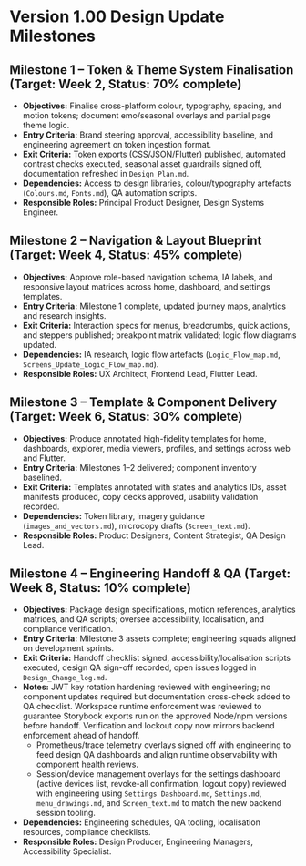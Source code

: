 # Version 1.00 Design Update Milestones

## Milestone 1 – Token & Theme System Finalisation (Target: Week 2, Status: 70% complete)
- **Objectives:** Finalise cross-platform colour, typography, spacing, and motion tokens; document emo/seasonal overlays and partial page theme logic.
- **Entry Criteria:** Brand steering approval, accessibility baseline, and engineering agreement on token ingestion format.
- **Exit Criteria:** Token exports (CSS/JSON/Flutter) published, automated contrast checks executed, seasonal asset guardrails signed off, documentation refreshed in `Design_Plan.md`.
- **Dependencies:** Access to design libraries, colour/typography artefacts (`Colours.md`, `Fonts.md`), QA automation scripts.
- **Responsible Roles:** Principal Product Designer, Design Systems Engineer.

## Milestone 2 – Navigation & Layout Blueprint (Target: Week 4, Status: 45% complete)
- **Objectives:** Approve role-based navigation schema, IA labels, and responsive layout matrices across home, dashboard, and settings templates.
- **Entry Criteria:** Milestone 1 complete, updated journey maps, analytics and research insights.
- **Exit Criteria:** Interaction specs for menus, breadcrumbs, quick actions, and steppers published; breakpoint matrix validated; logic flow diagrams updated.
- **Dependencies:** IA research, logic flow artefacts (`Logic_Flow_map.md`, `Screens_Update_Logic_Flow_map.md`).
- **Responsible Roles:** UX Architect, Frontend Lead, Flutter Lead.

## Milestone 3 – Template & Component Delivery (Target: Week 6, Status: 30% complete)
- **Objectives:** Produce annotated high-fidelity templates for home, dashboards, explorer, media viewers, profiles, and settings across web and Flutter.
- **Entry Criteria:** Milestones 1–2 delivered; component inventory baselined.
- **Exit Criteria:** Templates annotated with states and analytics IDs, asset manifests produced, copy decks approved, usability validation recorded.
- **Dependencies:** Token library, imagery guidance (`images_and_vectors.md`), microcopy drafts (`Screen_text.md`).
- **Responsible Roles:** Product Designers, Content Strategist, QA Design Lead.

## Milestone 4 – Engineering Handoff & QA (Target: Week 8, Status: 10% complete)
- **Objectives:** Package design specifications, motion references, analytics matrices, and QA scripts; oversee accessibility, localisation, and compliance verification.
- **Entry Criteria:** Milestone 3 assets complete; engineering squads aligned on development sprints.
- **Exit Criteria:** Handoff checklist signed, accessibility/localisation scripts executed, design QA sign-off recorded, open issues logged in `Design_Change_log.md`.
- **Notes:** JWT key rotation hardening reviewed with engineering; no component updates required but documentation cross-check added to QA checklist. Workspace runtime enforcement was reviewed to guarantee Storybook exports run on the approved Node/npm versions before handoff. Verification and lockout copy now mirrors backend enforcement ahead of handoff.
  - Prometheus/trace telemetry overlays signed off with engineering to feed design QA dashboards and align runtime observability with component health reviews.
  - Session/device management overlays for the settings dashboard (active devices list, revoke-all confirmation, logout copy) reviewed with engineering using `Settings Dashboard.md`, `Settings.md`, `menu_drawings.md`, and `Screen_text.md` to match the new backend session tooling.
- **Dependencies:** Engineering schedules, QA tooling, localisation resources, compliance checklists.
- **Responsible Roles:** Design Producer, Engineering Managers, Accessibility Specialist.
